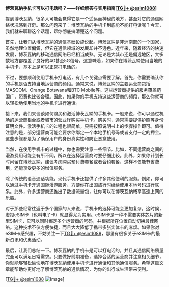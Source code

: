**博茨瓦納手机卡可以打电话吗？——详细解答与实用指南[[TG💪+ @esim1088](https://t.me/s/esim1088)]**

提到博茨瓦納，很多人可能会觉得它是一个遥远而神秘的地方，甚至对它的通信网络状况感到好奇。那么问题来了：博茨瓦納的手机卡到底能不能打电话呢？今天，我们就来聊聊这个话题，帮你彻底搞清楚这个问题。

首先，让我们从博茨瓦納的通信基础设施说起。博茨瓦納是非洲南部的一个国家，虽然地理位置偏僻，但它在通信领域的发展却并不逊色。近年来，随着经济的快速发展，博茨瓦納的移动通信网络已经相当成熟。无论是大城市还是偏远地区，大多数地方都覆盖了良好的4G甚至5G信号。这意味着，如果你在博茨瓦納使用当地的手机卡，基本上是可以正常打电话的。

不过，要想顺利使用手机卡打电话，有几个关键点需要了解。首先，你需要确认你的手机是否支持当地运营商的频段。通常来说，博茨瓦納的主要运营商包括MASCOM、Orange Botswana和BTC Mobile等。这些运营商提供的服务覆盖范围广，资费也比较合理。因此，如果你的手机支持这些运营商的频段，那么你就可以轻松地使用当地的手机卡进行通话。

接下来，我们来谈谈如何购买和激活博茨瓦納的手机卡。一般来说，你可以通过机场的运营商柜台或者城市的营业厅购买手机卡。购买时，通常需要提供护照等身份证明文件。激活手机卡的过程也很简单，只需按照说明书上的步骤操作即可。值得注意的是，部分运营商可能会要求你绑定一个本地手机号码或者支付一定的押金。这些步骤都是为了确保用户的身份真实性和防止恶意使用。

当然，在使用手机卡的过程中，你也需要注意一些细节。比如，不同运营商之间的漫游费用可能会有所不同，所以在选择运营商时要仔细比较。此外，如果你计划长时间留在博茨瓦納，建议考虑购买预付费套餐或者合约套餐，这样不仅能节省费用，还能享受更多的增值服务。

除了传统的语音通话功能，现代手机卡还提供了许多其他便利的服务。例如，你可以通过手机卡开通国际漫游服务，方便你在出国旅行时继续使用本地号码进行联系。此外，许多运营商还推出了数据流量包，让你可以在博茨瓦納畅享高速上网的乐趣。

对于那些经常往返于多个国家的人来说，手机卡的选择可能会更加复杂。这时候，虚拟eSIM卡（也叫电子卡）就显得尤为实用。eSIM卡是一种不需要实体芯片的新型SIM卡，它可以同时绑定多个运营商的号码，并根据所在位置自动切换最佳网络。这种技术不仅方便快捷，而且大大降低了携带多张实体卡的麻烦。如果你对eSIM卡感兴趣，不妨关注一下[TG💪+ @esim1088](https://t.me/s/esim1088)，那里有很多关于eSIM卡的最新资讯和优惠活动。

最后，让我们总结一下。博茨瓦納的手机卡是可以打电话的，并且其通信网络质量完全可以满足日常需求。只要做好前期准备，选择合适的运营商并注意相关细节，你就能够轻松愉快地在博茨瓦納使用手机卡进行通话和其他通信服务。希望这篇文章能帮助你更好地了解博茨瓦納的通信情况，为你的出行或生活带来便利。

[[TG💪+ @esim1088](https://t.me/s/esim1088) ![Image](https://i.postimg.cc/4NQfJmqS/Snipaste-2025-05-13-00-14-12.png)]